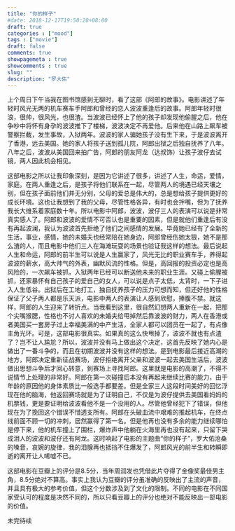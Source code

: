```yaml
---
title: "你的样子"
#date: 2018-12-17T19:50:28+08:00
draft: true
categories : ["mood"]
tags : ["movie"]
draft: false
comments: true
showpagemeta : true 
showcomments : true
slug: ""
description: "罗大佑"
---
```


上个周日下午当我在图书馆感到无聊时，看了这部《阿郎的故事》。电影讲述了年轻时风光无两的机车赛车手阿郎和曾经的恋人波波重逢后的故事。阿郎年轻时很浪，很帅，很风光，也很渣。当波波已经怀上了他的孩子却发现他偷腥之后，他在争吵中将怀有身孕的波波推下了楼梯，波波决定不再爱他。后来他在山路上飙车被警察拦截，发生事故，入狱两年。波波的家人骗她孩子没有生下来，于是波波离开了香港，远去美国。她的家人将孩子送到孤儿院，阿郎出狱之后独自抚养了八年。八年之后，波波从美国回来拍广告，阿郎的朋友阿龙（达叔饰）让孩子波仔去试镜，两人因此机会相见。

这部电影之所以让我印象深刻，是因为它讲述了很多，讲述了人生，命运，爱情，家庭。在两人重逢之后，是孩子将他们联系在一起，尽管两人的境遇已经天壤之别，但在孩子面前他们并无分别，父母的爱总是伟大的，总是想给孩子提供更好的成长环境。这也让我想到了我的父母，尽管性格各异，有时也会拌嘴，但为了抚养我长大维系着家庭数十年。所以电影中阿郎，波波，波仔三人的表演可以说是非常真实感人了。阿郎和波波的爱情不可否认也是重要的因素，但是就他们重逢后有没有再起波澜，我认为波波首先拒绝了他们之间感情的发展。毕竟她已经有了全新的生活，事业，感情，她的未婚夫也经常陪在她身边，阿郎曾经伤她太狠，她不是那么渣的人，而且电影中他们三人在海滩玩耍的场景也验证我这样的想法。最后说起人生和命运，阿郎的前半生可以说是人生赢家了，风光无比的职业赛车手，养得起波波的薪水，高大帅气的外表，幽默风流的性格。但是，高回报的投资必定也是高风险的，一次飙车被抓，入狱两年已经可以断送他未来的职业生涯。又碰上偷腥被抓，还家暴怀有自己孩子的爱自己的女人，可以说是点子太低，太背时，一下子进入人生低谷。出狱后在工地打工，独自抚养孩子的压力可想而知，但还好他的性格保证了父子两人都是乐天派，电影中两人的表演让人感到欣慰，捧腹不禁。就这样，阿郎的人生迎来了转折点。当我看到这里，很自然幻想两人重新在一起，把那个尖嘴猴腮，性格也不讨人喜欢的未婚夫给甩掉然后靠波波的财力，两人在香港或者美国买一套房子过上幸福美满的中产生活，全家人都可以团员在一起了，有点像主角光环。可是，这部电影很真实。如果真的这么快甩掉了，波波不就也有点渣了？岂不让人尴尬？所以，波波并没有马上做出这个决定，这首先反映了她内心是做出了一番斗争的，而且在初期波波并没有这样的想法。是到电影最后接近高潮的地方，阿郎决定重新征战赛场，波仔拒绝离开父亲和波波一起去美国生活后，波波做出思想斗争后才回心转意，到赛场上寻找阿郎。这里就是电影的高潮了，不得不说情节上处理的非常好。阿郎在第一次碰撞后本没有再起来继续比赛的能力，由于年龄的原因他的身体素质比一般选手都要差。但是全家三人这段时间美好的回忆浮现在他的脑海，他返回赛场就是为了证明自己，不仅是为波仔提供去美国看妈妈的机票钱，更是要证明给波波看他不是一个没用的人。尽管他曾经犯下了错误，但他现在为了挽回这个错误不惜透支所有。阿郎在头破血流中艰难的推起机车，在终点线前面不顾一切的冲刺，居然赢得了第一名。但是他再也没有多余的能力继续哪怕是停下来，他的机车撞上了围栏，爆炸声中他躺在火海里再也没有起来，只留下哭成泪人的波波和波仔还有阿龙。这时响起了电影的主题曲“你的样子”，罗大佑沧桑的嗓音，哀婉的旋律，我的泪腺再也抵挡不住爆发了，阿郎风光的前半生和转瞬即逝的离开让人唏嘘不已。

这部电影在豆瓣上的评分是8.5分，当年周润发也凭借此片夺得了金像奖最佳男主角，8.5分绝对不算高。事实上我认为豆瓣的评分虽准确的反映出了主流的声音，并且具有极大的参考价值，但这个分数涉及到了文化的限制。不同的电影在不同国家受认可的程度是决然不同的，所以只看豆瓣上的评分也绝对不能反映出一部电影的价值。



未完待续